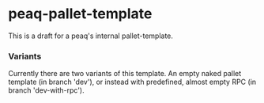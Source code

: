 # peaq-pallet-template

This is a draft for a peaq's internal pallet-template.


### Variants

Currently there are two variants of this template. An empty naked pallet template (in branch 'dev'), or instead with predefined, almost empty RPC (in branch 'dev-with-rpc').